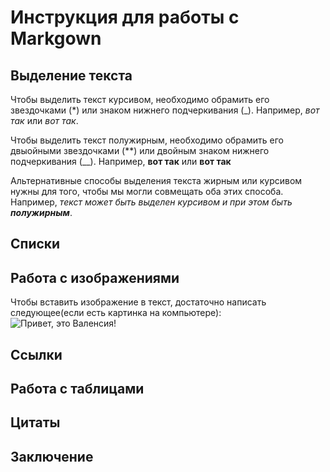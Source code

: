 # Инструкция для работы с Markgown #

## Выделение текста 

Чтобы выделить текст курсивом, необходимо обрамить его звездочками (*) или знаком нижнего подчеркивания (_). Например, *вот так* или _вот так_.

Чтобы выделить текст полужирным, необходимо обрамить его двыойными звездочками (**) или двойным знаком нижнего подчеркивания (__). Например, **вот так** или __вот так__

Альтернативные способы выделения текста жирным или курсивом нужны для того, чтобы мы могли совмещать оба этих способа. Например, _текст может быть выделен курсивом и при этом быть **полужирным**_.

## Списки

##  Работа с изображениями

Чтобы вставить изображение в текст, достаточно написать следующее(если есть картинка на компьютере):
![Привет, это Валенсия!](cover_original.jpg)

## Ссылки

## Работа с таблицами

## Цитаты

## Заключение